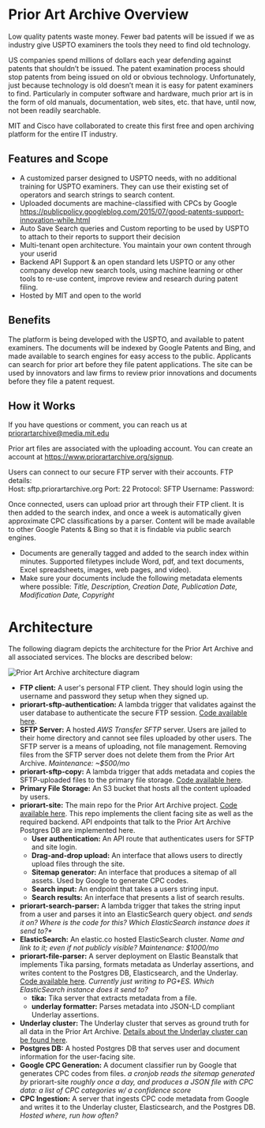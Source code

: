 # Prior Art Archive Overview
Low quality patents waste money. Fewer bad patents will be issued if we as industry give USPTO examiners the tools they need to find old technology. 

US companies spend millions of dollars each year defending against patents that shouldn’t be issued. The patent examination process should stop patents from being issued on old or obvious technology.  Unfortunately, just because technology is old doesn’t mean it is easy for patent examiners to find. Particularly in computer software and hardware, much prior art is in the form of old manuals, documentation, web sites, etc. that have, until now, not been readily searchable.

MIT and Cisco have collaborated to create this first free and open archiving platform for the entire IT industry.

## Features and Scope

* A customized parser designed to USPTO needs, with no additional training for USPTO examiners. They can use their existing set of operators and search strings to search content.
* Uploaded documents are machine-classified with CPCs by Google https://publicpolicy.googleblog.com/2015/07/good-patents-support-innovation-while.html
* Auto Save Search queries and Custom reporting to be used by USPTO to attach to their reports to support their decision
* Multi-tenant open architecture. You maintain your own content through your userid 
* Backend API Support & an open standard lets USPTO or any other company develop new search tools, using machine learning or other tools to re-use content, improve review and research during patent filing. 
* Hosted by MIT and open to the world 

## Benefits
The platform is being developed with the USPTO, and available to patent examiners.
The documents will be indexed by Google Patents and Bing, and made available to search engines for easy access to the public.
Applicants can search for prior art before they file patent applications.
The site can be used by innovators and law firms to review prior innovations and documents before they file a patent request.

## How it Works
If you have questions or comment, you can reach us at priorartarchive@media.mit.edu

Prior art files are associated with the uploading account.  You can create an account at https://www.priorartarchive.org/signup.

Users can connect to our secure FTP server with their accounts.  FTP details:  
 Host: sftp.priorartarchive.org
 Port: 22
 Protocol:  SFTP
 Username: <your username>
 Password: <your password>

Once connected, users can upload prior art through their FTP client. It is then added to the search index, and once a week is automatically given approximate CPC classifications by a parser.  Content will be made available to other Google Patents & Bing so that it is findable via public search engines.

* Documents are generally tagged and added to the search index within minutes.  Supported filetypes include Word, pdf, and text documents, Excel spreadsheets, images, web pages, and video).   
* Make sure your documents include the following metadata elements where possible:
 _Title, Description, Creation Date, Publication Date, Modification Date, Copyright_


# Architecture
The following diagram depicts the architecture for the Prior Art Archive and all associated services. The blocks are described below:

![Prior Art Archive architecture diagram](https://i.imgur.com/1mGeoFZ.png)

- **FTP client:** A user's personal FTP client. They should login using the username and password they setup when they signed up.
- **priorart-sftp-authentication:** A lambda trigger that validates against the user database to authenticate the secure FTP session. [Code available here](https://github.com/knowledgefutures/priorart-sftp-authentication).  
- **SFTP Server:** A hosted _AWS Transfer SFTP_ server. Users are jailed to their home directory and cannot see files uploaded by other users. The SFTP server is a means of uploading, not file management. Removing files from the SFTP server does not delete them from the Prior Art Archive.  _Maintenance: ~$500/mo_
- **priorart-sftp-copy:** A lambda trigger that adds metadata and copies the SFTP-uploaded files to the primary file storage. [Code available here](https://github.com/knowledgefutures/priorart-sftp-copy).
- **Primary File Storage:** An S3 bucket that hosts all the content uploaded by users.
- **priorart-site:** The main repo for the Prior Art Archive project. [Code available here](https://github.com/knowledgefutures/priorart-site). This repo implements the client facing site as well as the required backend. API endpoints that talk to the Prior Art Archive Postgres DB are implemented here.
	- **User authentication:** An API route that authenticates users for SFTP and site login.
	- **Drag-and-drop upload:** An interface that allows users to directly upload files through the site.
	- **Sitemap generator:** An interface that produces a sitemap of all assets. Used by Google to generate CPC codes.
	- **Search input:** An endpoint that takes a users string input.
	- **Search results:** An interface that presents a list of search results.
- **priorart-search-parser:** A lambda trigger that takes the string input from a user and parses it into an ElasticSearch query object.  _and sends it on?  Where is the code for this?  Which ElasticSearch instance does it send to?*_
- **ElasticSearch:** An elastic.co hosted ElasticSearch cluster. _Name and link to it; even if not publicly visible? Maintenance: $1000/mo_
- **priorart-file-parser:** A server deployment on Elastic Beanstalk that implements Tika parsing, formats metadata as Underlay assertions, and writes content to the Postgres DB, Elasticsearch, and the Underlay. [Code available here](https://github.com/knowledgefutures/priorart-file-parser).  _Currently just writing to PG+ES.  Which ElasticSearch instance does it send to?_
	- **tika:** Tika server that extracts metadata from a file.
	- **underlay formatter:** Parses metadata into JSON-LD compliant Underlay assertions.
- **Underlay cluster:** The Underlay cluster that serves as ground truth for all data in the Prior Art Archive. [Details about the Underlay cluster can be found here](https://kfg.mit.edu/pub/l18rh143).
- **Postgres DB:** A hosted Postgres DB that serves user and document information for the user-facing site. 
- **Google CPC Generation:** A document classifier run by Google that generates CPC codes from files. _a cronjob reads the sitemap generated by_ priorart-site _roughly once a day, and produces a JSON file with CPC data: a list of CPC categories w/ a confidence score_
- **CPC Ingestion:** A server that ingests CPC code metadata from Google and writes it to the Underlay cluster, Elasticsearch, and the Postgres DB. _Hosted where, run how often?_

